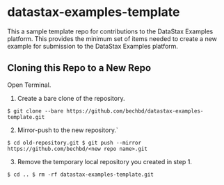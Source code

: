 # datastax-examples-template
This a sample template repo for contributions to the DataStax Examples platform.  This provides the minimum set of items needed to create a new example for submission to the DataStax Examples platform.

## Cloning this Repo to a New Repo
Open Terminal.

1) Create a bare clone of the repository.

`$ git clone --bare https://github.com/bechbd/datastax-examples-template.git`

2) Mirror-push to the new repository.`

`$ cd old-repository.git
$ git push --mirror https://github.com/bechbd/<new repo name>.git`

3) Remove the temporary local repository you created in step 1.

`$ cd ..
$ rm -rf datastax-examples-template.git`
 
